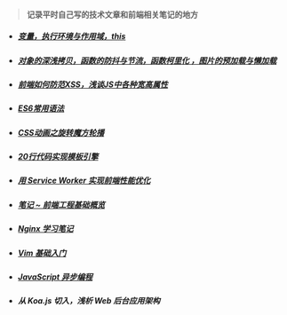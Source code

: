 > #### 记录平时自己写的技术文章和前端相关笔记的地方

* ##### [变量，执行环境与作用域，this](./space/1.md)

* ##### [对象的深浅拷贝，函数的防抖与节流，函数柯里化 ，图片的预加载与懒加载](./space/2.md)

* ##### [前端如何防范XSS，浅谈JS中各种宽高属性](./space/3.md)

* ##### [ES6常用语法](./space/4.md)

* ##### [CSS动画之旋转魔方轮播](./space/5.md)

* ##### [20行代码实现模板引擎](./space/6.md)

* ##### [用 Service Worker 实现前端性能优化](./space/7.md)

* ##### [笔记 ~ 前端工程基础概览](./space/8/README.md)

* ##### [Nginx 学习笔记](./space/9.md)

* ##### [Vim 基础入门](./space/10.md)

* ##### [JavaScript 异步编程](./space/11/async.md)

* ##### 从 Koa.js 切入，浅析 Web 后台应用架构
